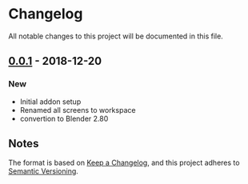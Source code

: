 # Changelog
All notable changes to this project will be documented in this file.

## [0.0.1] - 2018-12-20
### New
- Initial addon setup
- Renamed all screens to workspace
- convertion to Blender 2.80

## Notes
The format is based on [Keep a Changelog](https://keepachangelog.com/en/1.0.0/),
and this project adheres to [Semantic Versioning](https://semver.org/spec/v2.0.0.html).
<!--### Official Rigify Info-->

[0.0.1]:https://github.com/schroef/QuickSwitch/releases/tag/v.0.0.1
